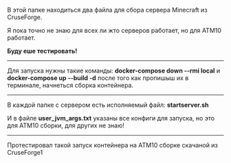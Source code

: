В этой папке находиться два файла для сбора сервера Minecraft из CruseForge.

Я пока точно не знаю для всех ли жто серверов работает, но для ATM10 работает.

**Буду еше тестировать!**

---

Для запуска нужны такие команды:  **docker-compose down --rmi local** и **docker-compose up --build -d** после того как пропишыш их в терминале, начнеться сборка контейнера.

---

В каждой папке с сервером есть исполняемый файл: **startserver.sh**

И в файле **user_jvm_args.txt** указаны все конфиги для запуска, но это для ATM10 сборки, для других не знаю!

---

Протестировал такой запуск контейнера на ATM10 сборке скачаной из CruseForge1